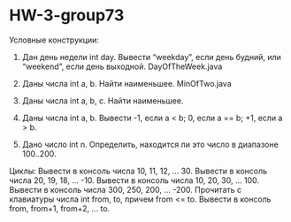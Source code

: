 # HW-3-group73

Условные конструкции:
1. Дан день недели int day. Вывести “weekday”, если день будний, или “weekend”, если день выходной.
DayOfTheWeek.java

2. Даны числа int a, b. Найти наименьшее.
MinOfTwo.java

3. Даны числа int a, b, c. Найти наименьшее.
4. Даны числа int a, b. Вывести -1, если a < b; 0, если a == b; +1, если a > b.
5. Дано число int n. Определить, находится ли это число в диапазоне 100..200.

Циклы:
Вывести в консоль числа 10, 11, 12, … 30.
Вывести в консоль числа 20, 19, 18, … -10.
Вывести в консоль числа 10, 20, 30, … 100.
Вывести в консоль числа 300, 250, 200, … -200.
Прочитать с клавиатуры числа int from, to, причем from <= to. Вывести в консоль from, from+1, from+2, … to.
